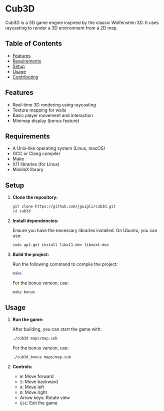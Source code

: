 # Cub3D

Cub3D is a 3D game engine inspired by the classic Wolfenstein 3D. It uses raycasting to render a 3D environment from a 2D map.

## Table of Contents

- [Features](#features)
- [Requirements](#requirements)
- [Setup](#setup)
- [Usage](#usage)
- [Contributing](#contributing)

## Features

- Real-time 3D rendering using raycasting
- Texture mapping for walls
- Basic player movement and interaction
- Minimap display (bonus feature)

## Requirements

- A Unix-like operating system (Linux, macOS)
- GCC or Clang compiler
- Make
- X11 libraries (for Linux)
- MinilibX library

## Setup

1. **Clone the repository:**

   ```bash
   git clone https://github.com/jguigli/cub3d.git
   cd cub3d
   ```

2. **Install dependencies:**

   Ensure you have the necessary libraries installed. On Ubuntu, you can use:

   ```bash
   sudo apt-get install libx11-dev libxext-dev
   ```

3. **Build the project:**

   Run the following command to compile the project:

   ```bash
   make
   ```

   For the bonus version, use:

   ```bash
   make bonus
   ```

## Usage

1. **Run the game:**

   After building, you can start the game with:

   ```bash
   ./cub3d maps/map.cub
   ```

   For the bonus version, use:

   ```bash
   ./cub3d_bonus maps/map.cub
   ```

2. **Controls:**

   - `W`: Move forward
   - `S`: Move backward
   - `A`: Move left
   - `D`: Move right
   - Arrow keys: Rotate view
   - `ESC`: Exit the game


